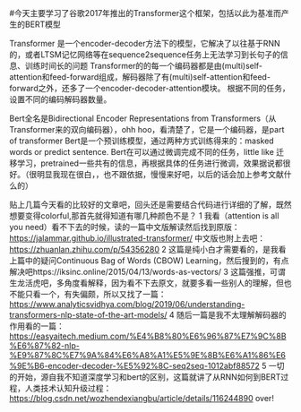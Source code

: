 #今天主要学习了谷歌2017年推出的Transformer这个框架，包括以此为基准而产生的BERT模型

Transformer 是一个encoder-decoder方法下的模型，它解决了以往基于RNN的，或者LTSM记忆网络等在sequence2sequence任务上无法学习到长句子的信息、训练时间长的问题
Transformer的的每一个编码器都是由(multi)self-attention和feed-forward组成，解码器除了有(multi)self-attention和feed-forward之外，还多了一个encoder-decoder-attention模块。
根据不同的任务，设置不同的编码解码器数量。

Bert全名是Bidirectional Encoder Representations from Transformers（从Transformer来的双向编码器），ohh hoo，看清楚了，它是一个编码器，是part of transformer
Bert是一个预训练模型，通过两种方式训练得来的：masked words or predict sentence.
Bert在可以通过微调完成不同的任务，little like 迁移学习，pretrained一些共有的信息，再根据具体的任务进行微调，效果据说都很好。（很明显我现在很白，，也不跟依据，慢慢来好吧，以后的话会加上参考文献什么的）

贴上几篇今天看的比较好的文章吧，回头还是需要结合代码进行详细的了解，既然想要变得colorful,那首先就得知道有哪几种颜色不是？
1 我看（attention is all you need）看不下去的时候，读的一篇中文版解读然后找到原版：https://jalammar.github.io/illustrated-transformer/
  中文版也附上去吧：https://zhuanlan.zhihu.com/p/54356280
2 这篇是纯小白才需要看的，是我看上篇中的疑问Continuous Bag of Words (CBOW) Learning，然后搜到的，有点解决吧https://iksinc.online/2015/04/13/words-as-vectors/
3 这篇强推，可谓生龙活虎吧，多角度看解释，因为看不下去原文，就要多看一些别人的理解，但也不能只看一个，有失偏颇，所以又找了一篇：
  https://www.analyticsvidhya.com/blog/2019/06/understanding-transformers-nlp-state-of-the-art-models/
4 随后一篇是我不太理解解码器的作用看的一篇：https://easyaitech.medium.com/%E4%B8%80%E6%96%87%E7%9C%8B%E6%87%82-nlp-%E9%87%8C%E7%9A%84%E6%A8%A1%E5%9E%8B%E6%A1%86%E6%9E%B6-encoder-decoder-%E5%92%8C-seq2seq-1012abf88572
5 一切的开始，源自我不知道深度学习和bert的区别，这篇就讲了从RNN如何到BERT过程，人类技术认知升级过程：https://blog.csdn.net/wozhendexiangbu/article/details/116244890
 over!
 
